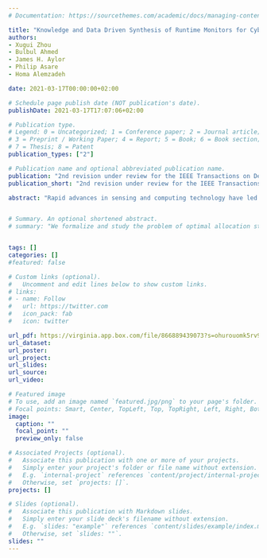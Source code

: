 ```yaml
---
# Documentation: https://sourcethemes.com/academic/docs/managing-content/

title: "Knowledge and Data Driven Synthesis of Runtime Monitors for Cyber-Physical Systems"
authors: 
- Xugui Zhou
- Bulbul Ahmed
- James H. Aylor
- Philip Asare
- Homa Alemzadeh

date: 2021-03-17T00:00:00+02:00

# Schedule page publish date (NOT publication's date).
publishDate: 2021-03-17T17:07:06+02:00

# Publication type.
# Legend: 0 = Uncategorized; 1 = Conference paper; 2 = Journal article;
# 3 = Preprint / Working Paper; 4 = Report; 5 = Book; 6 = Book section;
# 7 = Thesis; 8 = Patent
publication_types: ["2"]

# Publication name and optional abbreviated publication name.
publication: "2nd revision under review for the IEEE Transactions on Dependable and Secure Computing (TDSC)"
publication_short: "2nd revision under review for the IEEE Transactions on Dependable and Secure Computing (TDSC)"

abstract: "Rapid advances in sensing and computing technology have led to the proliferation of Cyber-Physical Systems (CPS) in personalized and clinical settings. However, the increasing device complexity, shrinking technology sizes, and shorter time to market have resulted in significant challenges in ensuring the reliability, safety, and security of CPS. This paper presents a combined model and data-driven approach for designing context-aware safety monitors that can detect early signs of hazards and mitigate them in CPS. We present a framework for formal specification of unsafe system context using Signal Temporal Logic (STL) combined with an optimization method for scenario-specific refinement of STL formulas based on actual or simulation data from closed-loop CPS that enables run-time identification of unsafe control actions and prediction of hazards by the monitor. We demonstrate the effectiveness of our approach in simulation using an autonomous driving system (ADS) and two closed-loop artificial pancreas systems (APS). The results show a safety monitor developed with this approach demonstrates up to 36.6% and  4.7 times increase in average prediction accuracy (F1 score) over several ML-based and non-ML-based baseline monitors, respectively, while reducing both false-positive rate and false-negative rate for most of them."


# Summary. An optional shortened abstract.
# summary: "We formalize and study the problem of optimal allocation strategies for a (perfect) vaccine in the infinite-dimensional SIS model."


tags: []
categories: []
#featured: false

# Custom links (optional).
#   Uncomment and edit lines below to show custom links.
# links:
# - name: Follow
#   url: https://twitter.com
#   icon_pack: fab
#   icon: twitter

url_pdf: https://virginia.app.box.com/file/866889439073?s=ohurouomk5rv9i1f3glr67ph6s5j8vdk
url_dataset:
url_poster:
url_project:
url_slides:
url_source:
url_video:

# Featured image
# To use, add an image named `featured.jpg/png` to your page's folder. 
# Focal points: Smart, Center, TopLeft, Top, TopRight, Left, Right, BottomLeft, Bottom, BottomRight.
image:
  caption: ""
  focal_point: ""
  preview_only: false

# Associated Projects (optional).
#   Associate this publication with one or more of your projects.
#   Simply enter your project's folder or file name without extension.
#   E.g. `internal-project` references `content/project/internal-project/index.md`.
#   Otherwise, set `projects: []`.
projects: []

# Slides (optional).
#   Associate this publication with Markdown slides.
#   Simply enter your slide deck's filename without extension.
#   E.g. `slides: "example"` references `content/slides/example/index.md`.
#   Otherwise, set `slides: ""`.
slides: ""
---
```

